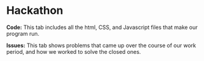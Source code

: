 # Hackathon

**Code:** This tab includes all the html, CSS, and Javascript files that make our program run.

**Issues:** This tab shows problems that came up over the course of our work period, and how we worked to solve the closed ones.

